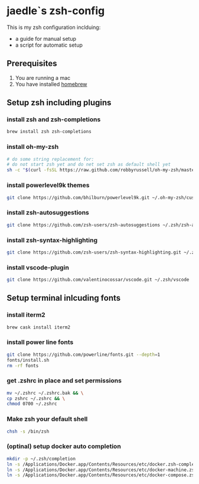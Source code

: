 # jaedle`s zsh-config

This is my zsh configuration inclduing:

- a guide for manual setup
- a script for automatic setup

## Prerequisites

1. You are running a mac
2. You have installed [homebrew](https://brew.sh/index_de)

## Setup zsh including plugins

### install zsh and zsh-completions

```sh
brew install zsh zsh-completions
```

### install oh-my-zsh

```sh
# do some string replacement for:
# do not start zsh yet and do net set zsh as default shell yet
sh -c "$(curl -fsSL https://raw.github.com/robbyrussell/oh-my-zsh/master/tools/install.sh | sed -E 's/^[[:space:]]+chsh/#chsh/g' | sed -E 's/^[[:space:]]+env zsh/#env zsh/g')"
```

### install powerlevel9k themes

```sh
git clone https://github.com/bhilburn/powerlevel9k.git ~/.oh-my-zsh/custom/themes/powerlevel9k
```

### install zsh-autosuggestions

```sh
git clone https://github.com/zsh-users/zsh-autosuggestions ~/.zsh/zsh-autosuggestions
```

### install zsh-syntax-highlighting

```sh
git clone https://github.com/zsh-users/zsh-syntax-highlighting.git ~/.zsh/zsh-syntax-highlighting
```

### install vscode-plugin

```sh
git clone https://github.com/valentinocossar/vscode.git ~/.zsh/vscode
```

## Setup terminal inlcuding fonts
### install iterm2

```sh
brew cask install iterm2
```

### install power line fonts

```sh
git clone https://github.com/powerline/fonts.git --depth=1
fonts/install.sh
rm -rf fonts
```

### get .zshrc in place and set permissions

```sh
mv ~/.zshrc ~/.zshrc.bak && \
cp zshrc ~/.zshrc && \
chmod 0700 ~/.zshrc
```

### Make zsh your default shell

```sh
chsh -s /bin/zsh
```

### (optinal) setup docker auto completion

```sh
mkdir -p ~/.zsh/completion
ln -s /Applications/Docker.app/Contents/Resources/etc/docker.zsh-completion ~/.zsh/completion/_docker
ln -s /Applications/Docker.app/Contents/Resources/etc/docker-machine.zsh-completion ~/.zsh/completion/_docker-machine
ln -s /Applications/Docker.app/Contents/Resources/etc/docker-compose.zsh-completion ~/.zsh/completion/_docker-compose
```
